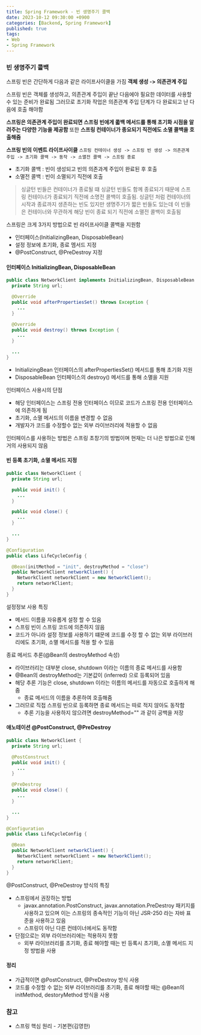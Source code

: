 ```yaml
---
title: Spring Framework - 빈 생명주기 콜백
date: 2023-10-12 09:30:00 +0900
categories: [Backend, Spring Framework]
published: true
tags:
- Web
- Spring Framework
---
```


### 빈 생명주기 콜백
스프링 빈은 간단하게 다음과 같은 라이프사이클을 가짐
**객체 생성 -> 의존관계 주입**

스프링 빈은 객체를 생성하고, 의존관계 주입이 끝난 다음에야 필요한 데이터를 사용할 수 있는 준비가 완료됨
그러므로 초기화 작업은 의존관계 주입 단계가 다 완료되고 난 다음에 호출 해야함

**스프링은 의존관계 주입이 완료되면 스프링 빈에게 콟백 메서드를 통해 초기화 시점을 알려주는 다양한 기능을 제공함**
또한 **스프링 컨테이너가 종요되기 직전에도 소멸 콜백을 호출해줌**

**스프링 빈의 이벤트 라이프사이클**
```스프링 컨테이너 생성 -> 스프링 빈 생성 -> 의존관계 주입 -> 초기화 콜백 -> 동작 -> 소멸전 콜백 -> 스프링 종료```
 - 초기화 콜백 : 빈이 생성되고 빈의 의존과계 주입이 완료된 후 호출
 - 소멸전 콜백 : 빈이 소멸되기 직전에 호출

> 싱글턴 빈들은 컨테이너가 종료될 떄 싱글턴 빈들도 함께 종료되기 때문에 스프링 컨테이너가 종료되기 직전에 소명전 콜백이 호출됨.
> 싱글턴 처럼 컨테이너의 시작과 종료까지 생존하는 빈도 있지만 생명주기가 짧은 빈들도 있는데 이 빈들은 컨테이너와 무관하게 해당 빈이 종료 되기 직전에 소멸전 콜백이 호출됨

스프링은 크게 3가지 방법으로 빈 라이프사이클 콜백을 지원함
 - 인터페이스(InitializingBean, DisposableBean)
 - 설정 정보에 초기화, 종료 멤서드 지정
 - @PostConstruct, @PreDestroy 지정

#### 인터페이스 InitializingBean, DisposableBean
```java
public class NetworkClient implements InitializingBean, DisposableBean {
  private String url;

  @Override
  public void afterPropertiesSet() throws Exception {
    ...
  }

  @Override
  public void destroy() throws Exception {
    ...
  }

  ...
}
```
 - InitializingBean 인터페이스의 afterPropertiesSet() 메서드를 통해 초기화 지원
 - DisposableBean 인터페이스의 destroy() 메서드를 통해 소멸을 지원

인터페이스 사용시의 단점
 - 해당 인터페이스는 스프링 전용 인터페이스 이므로 코드가 스프링 전용 인터페이스에 의존하게 됨
 - 초기화, 소멸 메서드의 이름을 변경할 수 없음
 - 개발자가 코드를 수정할수 없는 외부 라이브러리에 적용할 수 없음

인터페이스를 사용하는 방법은 스프링 초창기의 방법이며 현재는 더 나은 방법으로 인해 거의 사용되지 않음

#### 빈 등록 초기화, 소멸 메서드 지정
```java
public class NetworkClient {
  private String url;

  public void init() {
    ...
  }

  public void close() {
    ...
  }

  ...
}
```
```java
@Configuration
public class LifeCycleConfig {

  @Bean(initMethod = "init", destroyMethod = "close")
  public NetworkClient networkClient() {
    NetworkClient networkClient = new NetworkClient();
    return networkClient;
  }
}
```

설정정보 사용 특징
 - 메서드 이름을 자유롭게 설정 할 수 있음
 - 스프링 빈이 스프링 코드에 의존하지 않음
 - 코드가 아니라 설정 정보를 사용하기 떄문에 코드를 수정 할 수 없는 외부 라이브러리에도 초기화, 소멸 메서드를 적용 할 수 있음

종료 메서드 추론(@Bean의 destroyMethod 속성)
 - 라이브러리는 대부분 close, shutdown 이라는 이름의 종료 메서드를 사용함
 - @Bean의 destroyMethod는 기본값이 (inferred) 으로 등록되어 있음
 - 해당 추론 기능은 close, shutdown 이라는 이름의 메서드를 자동으로 호출하게 해줌
   - 종료 메서드의 이름을 추론하여 호출해줌
 - 그러므로 직접 스프링 빈으로 등록하면 종료 메서드는 따로 적지 않아도 동작함
   - 추론 기능을 사용하지 않으려면 destroyMethod="" 과 같이 공백을 저장

#### 애노테이션 @PostConstruct, @PreDestroy
```java
public class NetworkClient {
  private String url;

  @PostConstruct
  public void init() {
    ...
  }

  @PreDestroy
  public void close() {
    ...
  }

  ...
}
```
```java
@Configuration
public class LifeCycleConfig {

  @Bean
  public NetworkClient networkClient() {
    NetworkClient networkClient = new NetworkClient();
    return networkClient;
  }
}
```

@PostConstruct, @PreDestroy 방식의 특징
 - 스프링에서 권장하는 방법
   - javax.annotation.PostConstruct, javax.annotation.PreDestroy 패키지를 사용하고 있으며 이는 스프링의 종속적인 기능이 아닌 JSR-250 라는 자바 표준을 사용하고 있음
   - 스프링이 아닌 다른 컨테이너에서도 동작함
 - 단점으로는 외부 라이브러리에는 적용하지 못함
   - 외부 라이브러리를 초기화, 종료 해야할 때는 빈 등록시 초기화, 소멸 메서드 지정 방법을 사용

#### 정리
 - 가급적이면 @PostConstruct, @PreDestroy 방식 사용
 - 코드를 수정할 수 없는 외부 라이브러리를 초기화, 종료 해야할 때는 @Bean의 initMethod, destoryMethod 방식을 사용

### 참고
 - 스프링 핵심 원리 - 기본편(김영한)
  